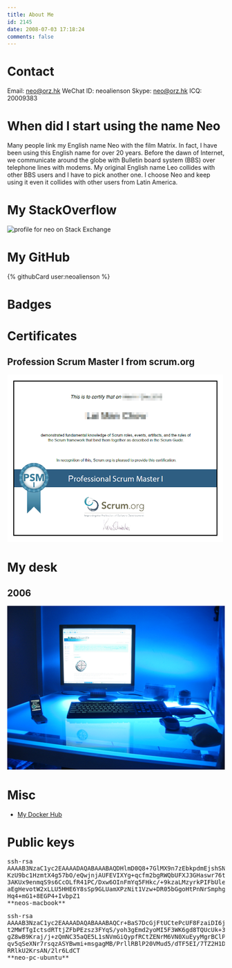 ```yaml
---
title: About Me
id: 2145
date: 2008-07-03 17:18:24
comments: false
---
```


<!-- toc -->

# Contact

Email: neo@orz.hk
WeChat ID: neoalienson
Skype: neo@orz.hk
ICQ: 20009383

# When did I start using the name Neo

Many people link my English name Neo with the film Matrix. In fact, I have been using this English name for over 20 years. Before the dawn of Internet, we communicate around the globe with Bulletin board system (BBS) over telephone lines with modems. My original English name Leo collides with other BBS users and I have to pick another one. I choose Neo and keep using it even it collides with other users from Latin America.

# My StackOverflow
![profile for neo on Stack Exchange](http://stackexchange.com/users/2122053/neo)

# My GitHub
{% githubCard user:neoalienson %}

# Badges

<div data-iframe-width="150" data-iframe-height="270" data-share-badge-id="6eaac7f0-9974-4dda-a425-ba20dae69dda"></div>
<script type="text/javascript">// <![CDATA[
(function() {       var s = document.createElement('script');       s.type = 'text/javascript';       s.async = true;       s.src = '//www.youracclaim.com/assets/utilities/embed.js';       var o = document.getElementsByTagName('script')[0];       o.parentNode.insertBefore(s, o);       })();
// ]]></script>

<div data-iframe-width="150" data-iframe-height="270" data-share-badge-id="9e053821-af0b-4688-b2e7-64899fce0f8e"></div>
<script type="text/javascript">
    (function() {
      var s = document.createElement('script');
      s.type = 'text/javascript';
      s.async = true;
      s.src = '//www.youracclaim.com/assets/utilities/embed.js';
      var o = document.getElementsByTagName('script')[0];
      o.parentNode.insertBefore(s, o);
      })();
</script>

# Certificates

## Profession Scrum Master I from scrum.org

![Profession Scrum Master I from scrum.org](scrum_psm1_201407.png)

# My desk

## 2006
![My desk at 2006](mydesk-200602.jpg)

# Misc
* [My Docker Hub](https://hub.docker.com/u/neoalienson/)

# Public keys

<pre>ssh-rsa
AAAAB3NzaC1yc2EAAAADAQABAAABAQDHlmD0Q8+7GlMX9n7zEbkpdmEjshSNI9psROPyj+tO5H1FPKtj0SUIJNAk
KzU9bc1HzmtX4g57bO/eQwjnjAUFEVIXYg+qcfm2bgRWQbUFXJ3GHaswr76t5c957bI7JWutgeQdqUAgeAoztbXU
3AKUx9enmqS9s6CcOLfR41PC/Dxw6OInFmYq5FHkc/+9kzaLMzyrkPIFbUleqha0a8c2bIgQ4t52WYXTJDI8D95Z
aEgHevotW2xLLU5HHE6Y8sSp9GLUamXPzNit1Vzw+DR05bGgoHtPnNrSmphg3eR1awIwmXZKExhFjBt5xgT7+kGx
Hq4+mG1+8EGP4+IvbpZ1
**neos-macbook**
</pre>
<pre>ssh-rsa
AAAAB3NzaC1yc2EAAAADAQABAAABAQCr+BaS7DcGjFtUCtePcUF8FzaiDI6jQAeNJqGIZY5DxeoI7EmQyvYGEXIG
t2MWfTgIctsdRTtjZFbPEzsz3FYqS/yoh3gEmd2yoMI5F3WK6gd8TQUcUk+3o/0Rmt4QccC6xsWSWgcbXh/sueIE
gZ8wB9Kraj/j+zQmNC35aQE5L1sNVmGiQypfRCtZENrM6VN0XuEyyMgrBClP+jTLmHdgUZT95q2pkew/6PQn9/5h
qv5qSeXNr7rsqzASYBwmi+msgagMB/PrllRBlP20VMud5/dTF5EI/7TZ2H1DALDndVPRU77Nl6qcPy8nqJDg3spn
RRlkU2KrsAN/2lr6LdCT
**neo-pc-ubuntu**
</pre>
